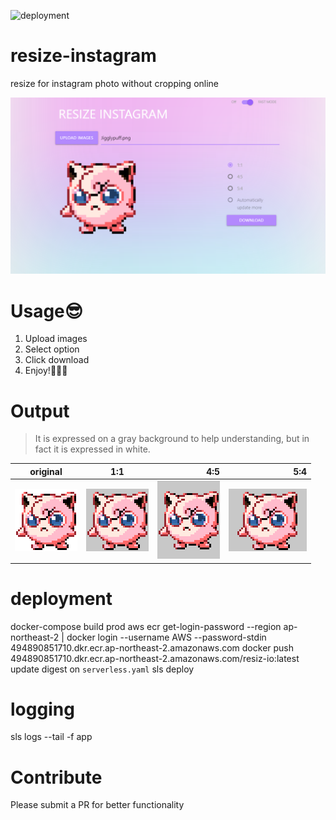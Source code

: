 ![deployment](https://github.com/xncbf/resize-instagram/workflows/deployment%20to%20master/badge.svg)

# resize-instagram

resize for instagram photo without cropping online

[![resize instagram](https://github.com/xncbf/resize-instagram/blob/master/static/resize-instagram.png)](https://resiz.io/)

# Usage:sunglasses:

 1. Upload images
 2. Select option
 3. Click download
 4. Enjoy!:clap::clap::clap:


# Output

>  It is expressed on a gray background to help understanding, but in fact it is expressed in white.

| original |      1:1      |  4:5  |  5:4  |
|----------|:-------------:|------:|------:|
| ![origin](https://github.com/xncbf/resize-instagram/blob/master/static/origin.png) |  ![origin](https://github.com/xncbf/resize-instagram/blob/master/static/1x1.png) | ![origin](https://github.com/xncbf/resize-instagram/blob/master/static/4x5.png) | ![origin](https://github.com/xncbf/resize-instagram/blob/master/static/5x4.png) |


# deployment

docker-compose build prod
aws ecr get-login-password --region ap-northeast-2 | docker login --username AWS --password-stdin 494890851710.dkr.ecr.ap-northeast-2.amazonaws.com
docker push 494890851710.dkr.ecr.ap-northeast-2.amazonaws.com/resiz-io:latest
update digest on `serverless.yaml`
sls deploy

# logging

sls logs --tail -f app
# Contribute

Please submit a PR for better functionality
